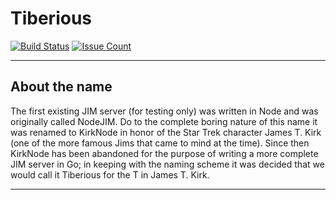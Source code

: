 # Tiberious
[![Build Status](https://travis-ci.org/JustAnotherOrganization/tiberious.svg?branch=master)](https://travis-ci.org/JustAnotherOrganization/tiberious) [![Issue Count](https://codeclimate.com/github/JustAnotherOrganization/tiberious/badges/issue_count.svg)](https://codeclimate.com/github/JustAnotherOrganization/tiberious)

---

About the name
---
The first existing JIM server (for testing only) was written in Node and was
originally called NodeJIM. Do to the complete boring nature of this name it was
renamed to KirkNode in honor of the Star Trek character James T. Kirk (one of the
more famous Jims that came to mind at the time). Since then KirkNode has been
abandoned for the purpose of writing a more complete JIM server in Go; in keeping
with the naming scheme it was decided that we would call it Tiberious for the T
in James T. Kirk.

---
